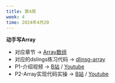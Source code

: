 ```yaml
---
title: 第4周
week: 4
time: 2024年4月20
---
```


**动手写Array**
- 对应章节 -> [Array数组](https://sunrisepeak.github.io/d2ds/chapter_01_array.html)
- 对应的dslings练习代码 -> [dlinsg-array](https://github.com/Sunrisepeak/d2ds/tree/main/tests/array)
- P1-介绍视频 -> [B站](https://www.bilibili.com/video/BV1VE421K7yd/?spm_id_from=333.999.0.0&vd_source=eac75885a69b523024571c4df766896f) / [Youtube](https://youtu.be/wvnMNT06pHY?si=KiRlnm1ewPFnBodm)
- P2-Array实现代码实操 -> [B站](https://www.bilibili.com/video/BV16t421w7c2/?share_source=copy_web&vd_source=2ab9f3bdf795fb473263ee1fc1d268d0) / [Youtube](https://youtu.be/HQaa4gwomvs?si=ZRiEeX6OKCxmmXQ5)